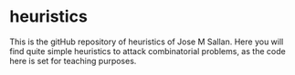 # heuristics

This is the gitHub repository of heuristics of Jose M Sallan. Here you will find quite simple heuristics to attack combinatorial problems, as the code here is set for teaching purposes.
